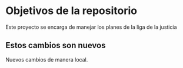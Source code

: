 # Objetivos de la repositorio

Este proyecto se encarga de manejar los planes de la liga de la justicia


## Estos cambios son nuevos
Nuevos cambios de manera local.
